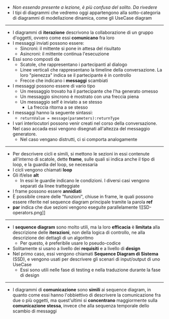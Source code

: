 + *Non essendo presente a lezione, è più confusa del solito. Da rivedere*
+ I tipi di diagrammi che vedremo oggi appartengono alla sotto-categoria di diagrammi di modellazione dinamica, come gli UseCase diagram
---
+ I diagrammi di **iterazione** descrivono la collaborazione di un gruppo d'oggetti, ovvero come essi **comunicano** fra loro
+ I messaggi inviati possono essere:
	+ Sincroni: il mittente si pone in attesa del risultato
	+ Asincroni: il mittente continua l'esecuzione
+ Essi sono composti da 
	+ Scatole, che rappresentano i partecipanti al dialogo
	+ Linee verticali che rappresentano la timeline della conversazione. La loro "pienezza" indica se il partecipante è in controllo
	+ Frecce che indicano i **messaggi** scambiati
+ I messaggi possono essere di vario tipo
	+ Un messaggio trovato ha il partecipante che l'ha generato omesso 
	+ Un messaggio sincrono è mostrato con una freccia piena
	+ Un messaggio self è inviato a se stesso
		+ La freccia ritorna a se stesso
+ I messaggi hanno la seguente sintassi:
	+ `returnValue = message(parameters):returnType`
+ I vari interlocutori possono venir creati nel corso della conversazione. Nel caso accada essi vengono disegnati all'altezza del messaggio generatore. 
	+ Nel caso vengano distrutti, ci si comporta analogamente
---
+ Per descrivere cicli e simili, si mettono le sezioni in essi contenute all'interno di scatole, dette **frame**, sulle quali si indica anche il tipo di loop, e la guardia del loop, se necessaria
+ I cicli vengono chiamati **loop**
+ Gli if/else **alt**
	+ In essi le guardie indicano le condizioni. I diversi casi vengono separati da linee tratteggiate
+ I frame possono essere **annidiati**
+ È possibile creare delle "funzioni", chiuse in frame, le quali possono essere riferite nel sequence diagram principale tramite la parola **ref**
+ **par** indica che due sezioni vengono eseguite parallelamente
![[SD-operators.png]]
---
+ I **sequence diagram** sono molto utili, ma la loro **efficacia** è **limitata** alla descrizione delle **iterazioni**, non della logica di controllo, ne alla descrizione dei dettagli di un algoritmo
	+ Per questo, è preferibile usare lo pseudo-codice
+ Solitamente si usano a livello dei **requisiti** e a livello di **design**
+ Nel primo caso, essi vengono chiamati **Sequence Diagram di Sistema** (SSD), e vengono usati per descrivere gli scenari di input/output di uno UseCase
	+ Essi sono utili nelle fase di testing e nella traduzione durante la fase di design
---
+ I diagrammi di **comunicazione** sono **simili** ai sequence diagram, in quanto come essi hanno l'obbiettivo di descrivere la comunicazione fra due o più oggetti, ma quest'ultimi si **concentrano** maggiormente sulla **comunicazione stessa**, invece che alla sequenza temporale dello scambio di messaggi